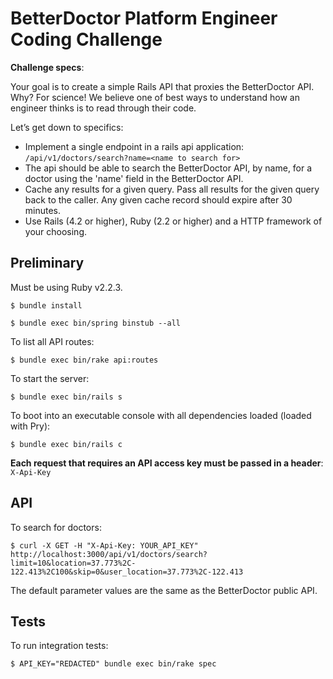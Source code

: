 # BetterDoctor Platform Engineer Coding Challenge

__Challenge specs__:

Your goal is to create a simple Rails API that proxies the BetterDoctor API. Why? For science! We believe one of best ways to understand how an engineer thinks is to read through their code.

Let’s get down to specifics:

* Implement a single endpoint in a rails api application: `/api/v1/doctors/search?name=<name to search for>`
* The api should be able to search the BetterDoctor API, by name, for a doctor using the 'name' field in the BetterDoctor API.
* Cache any results for a given query. Pass all results for the given query back to the caller. Any given cache record should expire after 30 minutes.
*  Use Rails (4.2 or higher), Ruby (2.2 or higher) and a HTTP framework of your choosing.

## Preliminary

Must be using Ruby v2.2.3.

```shell
$ bundle install
```

```shell
$ bundle exec bin/spring binstub --all
```

To list all API routes:

```shell
$ bundle exec bin/rake api:routes
```

To start the server:

```shell
$ bundle exec bin/rails s
```

To boot into an executable console with all dependencies loaded (loaded with Pry):

```shell
$ bundle exec bin/rails c
```

__Each request that requires an API access key must be passed in a header__: `X-Api-Key`

## API

To search for doctors:

```shell
$ curl -X GET -H "X-Api-Key: YOUR_API_KEY" http://localhost:3000/api/v1/doctors/search?limit=10&location=37.773%2C-122.413%2C100&skip=0&user_location=37.773%2C-122.413
```

The default parameter values are the same as the BetterDoctor public API.

## Tests

To run integration tests:

```shell
$ API_KEY="REDACTED" bundle exec bin/rake spec
```
